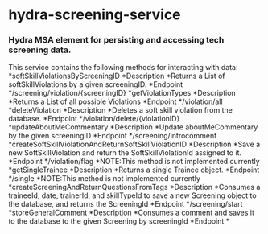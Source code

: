 # hydra-screening-service
### Hydra MSA element for persisting and accessing tech screening data. 

This service contains the following methods for interacting with data:
*softSkillViolationsByScreeningID
	*Description
		*Returns a List of softSkillViolations by a given screeningID.
	*Endpoint
		*/screening/violation/{screeningID}
*getViolationTypes
	*Description
		*Returns a List of all possible Violations
	*Endpoint
		*/violation/all
*deleteViolation
	*Description
		*Deletes a soft skill violation from the database.
	*Endpoint
		*/violation/delete/{violationID}
*updateAboutMeCommentary
	*Description
		*Update aboutMeCommentary by the given screeningID
	*Endpoint
		*/screening/introcomment
*createSoftSkillViolationAndReturnSoftSkillViolationID
	*Description
		*Save a new SoftSkillViolation and return the SoftSkillViolationId assigned to it.
	*Endpoint
		*/violation/flag
	*NOTE:This method is not implemented currently
*getSingleTrainee
	*Description
		*Returns a single Trainee object.
	*Endpoint
		*/single
	*NOTE:This method is not implemented currently
*createScreeningAndReturnQuestionsFromTags
	*Description
		*Consumes a traineeId, date, trainerId, and skillTypeId to save a new Screening object to the database, and returns the ScreeningId
	*Endpoint
		*/screening/start
*storeGeneralComment
	*Description
		*Consumes a comment and saves it to the database to the given Screening by screeningId
	*Endpoint
		*